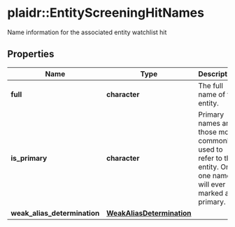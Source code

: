 # plaidr::EntityScreeningHitNames

Name information for the associated entity watchlist hit

## Properties
Name | Type | Description | Notes
------------ | ------------- | ------------- | -------------
**full** | **character** | The full name of the entity. | 
**is_primary** | **character** | Primary names are those most commonly used to refer to this entity. Only one name will ever be marked as primary. | 
**weak_alias_determination** | [**WeakAliasDetermination**](WeakAliasDetermination.md) |  | 


